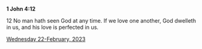 **1 John 4:12**

12 No man hath seen God at any time. If we love one another, God dwelleth in us, and his love is perfected in us.

[Wednesday 22-February, 2023](https://t.me/s/daily_scripture)
